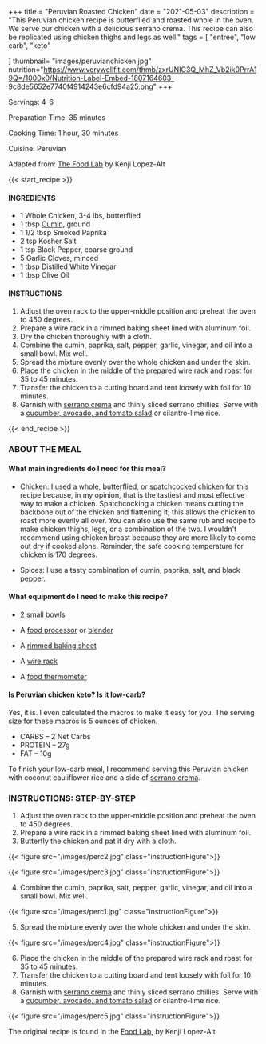 +++
title = "Peruvian Roasted Chicken"
date = "2021-05-03"
description = "This Peruvian chicken recipe is butterflied and roasted whole in the oven. We serve our chicken with a delicious serrano crema. This recipe can also be replicated using chicken thighs and legs as well."
tags = [
    "entree",
    "low carb",
    "keto"
   
]
thumbnail= "images/peruvianchicken.jpg"
nutrition="https://www.verywellfit.com/thmb/zxrUNIG3Q_MhZ_Vb2ik0PrrA19Q=/1000x0/Nutrition-Label-Embed-1807164603-9c8de5652e7740f4914243e6cfd94a25.png"
+++

Servings: 4-6 <!--more-->

Preparation Time: 35 minutes 

Cooking Time: 1 hour, 30 minutes

Cuisine: Peruvian

Adapted from: [The Food Lab](https://amzn.to/3f41x4R) by Kenji Lopez-Alt

{{< start_recipe >}}

#### INGREDIENTS 

* 1 Whole Chicken, 3-4 lbs, butterflied
* 1 tbsp [Cumin](https://amzn.to/3eebpcJ), ground 
* 1 1/2 tbsp Smoked Paprika 
* 2 tsp Kosher Salt 
* 1 tsp Black Pepper, coarse ground 
* 5 Garlic Cloves, minced 
* 1 tbsp Distilled White Vinegar 
* 1 tbsp Olive Oil 

#### INSTRUCTIONS 

1. Adjust the oven rack to the upper-middle position and preheat the oven to 450 degrees. 
2. Prepare a wire rack in a rimmed baking sheet lined with aluminum foil.  
3. Dry the chicken thoroughly with a cloth. 
4. Combine the cumin, paprika, salt, pepper, garlic, vinegar, and oil into a small bowl. Mix well. 
5. Spread the mixture evenly over the whole chicken and under the skin.
6. Place the chicken in the middle of the prepared wire rack and roast for 35 to 45 minutes.
7. Transfer the chicken to a cutting board and tent loosely with foil for 10 minutes. 
8. Garnish with [serrano crema](https://www.jamilghar.com/recipe/serrano_crema/) and thinly sliced serrano chillies. Serve with a [cucumber, avocado, and tomato salad](https://www.jamilghar.com/recipe/cuc_avo_tom_salad/) or cilantro-lime rice. 

{{< end_recipe >}}

### ABOUT THE MEAL 

#### What main ingredients do I need for this meal?

* Chicken: I used a whole, butterflied, or spatchcocked chicken for this recipe because, in my opinion, that is the tastiest and most effective way to make a chicken. Spatchcocking a chicken means cutting the backbone out of the chicken and flattening it; this allows the chicken to roast more evenly all over. You can also use the same rub and recipe to make chicken thighs, legs, or a combination of the two. I wouldn't recommend using chicken breast because they are more likely to come out dry if cooked alone. Reminder, the safe cooking temperature for chicken is 170 degrees.

* Spices: I use a tasty combination of cumin, paprika, salt, and black pepper. 

#### What equipment do I need to make this recipe?

* 2 small bowls

* A [food processor](https://amzn.to/3eVyrod) or [blender](https://amzn.to/2RBPcg8)

* A [rimmed baking sheet](https://amzn.to/339IQqI)

* A [wire rack](https://amzn.to/3bE8h90)

* A [food thermometer](https://amzn.to/2RnEB8c)

#### Is Peruvian chicken keto? Is it low-carb?

Yes, it is. I even calculated the macros to make it easy for you. The serving size for these macros is 5 ounces of chicken. 

* CARBS – 2 Net Carbs 
* PROTEIN – 27g
* FAT – 10g

To finish your low-carb meal, I recommend serving this Peruvian chicken with coconut cauliflower rice and a side of [serrano crema](https://www.jamilghar.com/recipe/serrano_crema/). 

### INSTRUCTIONS: STEP-BY-STEP 

1. Adjust the oven rack to the upper-middle position and preheat the oven to 450 degrees. 
2. Prepare a wire rack in a rimmed baking sheet lined with aluminum foil.  
3. Butterfly the chicken and pat it dry with a cloth. 

{{< figure src="/images/perc2.jpg" class="instructionFigure">}}

{{< figure src="/images/perc3.jpg" class="instructionFigure">}}

4. Combine the cumin, paprika, salt, pepper, garlic, vinegar, and oil into a small bowl. Mix well. 

{{< figure src="/images/perc1.jpg" class="instructionFigure">}}

5. Spread the mixture evenly over the whole chicken and under the skin.

{{< figure src="/images/perc4.jpg" class="instructionFigure">}}

6. Place the chicken in the middle of the prepared wire rack and roast for 35 to 45 minutes.
7. Transfer the chicken to a cutting board and tent loosely with foil for 10 minutes. 
8. Garnish with [serrano crema](https://www.jamilghar.com/recipe/serrano_crema/) and thinly sliced serrano chillies. Serve with a [cucumber, avocado, and tomato salad](https://www.jamilghar.com/recipe/cuc_avo_tom_salad/) or cilantro-lime rice. 

{{< figure src="/images/perc5.jpg" class="instructionFigure">}}

The original recipe is found in the [Food Lab](https://amzn.to/3f41x4R), by Kenji Lopez-Alt
